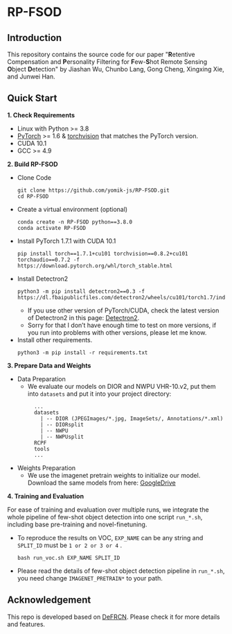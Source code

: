 # RP-FSOD
## Introduction

This repository contains the source code for our paper "**R**etentive Compensation and **P**ersonality Filtering for **F**ew-**S**hot Remote Sensing **O**bject **D**etection" by Jiashan Wu, Chunbo Lang, Gong Cheng, Xingxing Xie, and Junwei Han.


## Quick Start

**1. Check Requirements**
* Linux with Python >= 3.8
* [PyTorch](https://pytorch.org/get-started/locally/) >= 1.6 & [torchvision](https://github.com/pytorch/vision/) that matches the PyTorch version.
* CUDA 10.1
* GCC >= 4.9

**2. Build RP-FSOD**
* Clone Code
  ```angular2html
  git clone https://github.com/yomik-js/RP-FSOD.git
  cd RP-FSOD
  ```
* Create a virtual environment (optional)
  ```angular2html
  conda create -n RP-FSOD python==3.8.0
  conda activate RP-FSOD
  ```
* Install PyTorch 1.7.1 with CUDA 10.1 
  ```shell
  pip install torch==1.7.1+cu101 torchvision==0.8.2+cu101 torchaudio==0.7.2 -f https://download.pytorch.org/whl/torch_stable.html 

  ```
* Install Detectron2
  ```angular2html
  python3 -m pip install detectron2==0.3 -f https://dl.fbaipublicfiles.com/detectron2/wheels/cu101/torch1.7/index.html
  ```
  - If you use other version of PyTorch/CUDA, check the latest version of Detectron2 in this page: [Detectron2](https://github.com/facebookresearch/detectron2/releases). 
  - Sorry for that I don’t have enough time to test on more versions, if you run into problems with other versions, please let me know.
* Install other requirements. 
  ```angular2html
  python3 -m pip install -r requirements.txt
  ```

**3. Prepare Data and Weights**
* Data Preparation
  - We evaluate our models on DIOR and NWPU VHR-10.v2, put them into `datasets` and put it into your project directory:
    ```angular2html
      ...
      datasets
        | -- DIOR (JPEGImages/*.jpg, ImageSets/, Annotations/*.xml)
        | -- DIORsplit
        | -- NWPU
        | -- NWPUsplit
      RCPF
      tools
      ...
    ```
* Weights Preparation
  - We use the imagenet pretrain weights to initialize our model. Download the same models from here: [GoogleDrive](https://drive.google.com/file/d/1rsE20_fSkYeIhFaNU04rBfEDkMENLibj/view?usp=sharing)

**4. Training and Evaluation**

For ease of training and evaluation over multiple runs, we integrate the whole pipeline of few-shot object detection into one script `run_*.sh`, including base pre-training and novel-finetuning.
* To reproduce the results on VOC, `EXP_NAME` can be any string and `SPLIT_ID` must be `1 or 2 or 3 or 4` .
  ```angular2html
  bash run_voc.sh EXP_NAME SPLIT_ID
  ```
* Please read the details of few-shot object detection pipeline in `run_*.sh`, you need change `IMAGENET_PRETRAIN*` to your path.

## Acknowledgement
This repo is developed based on [DeFRCN](https://github.com/er-muyue/DeFRCN). Please check it for more details and features.
